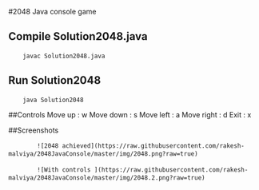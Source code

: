 #2048 Java console game

## Compile Solution2048.java 
		javac Solution2048.java

## Run Solution2048
		java Solution2048

##Controls
		Move up    : w
		Move down  : s
		Move left  : a
		Move right : d
		Exit       : x
		
##Screenshots

			![2048 achieved](https://raw.githubusercontent.com/rakesh-malviya/2048JavaConsole/master/img/2048.png?raw=true)

			![With controls	](https://raw.githubusercontent.com/rakesh-malviya/2048JavaConsole/master/img/2048.2.png?raw=true)
			
			